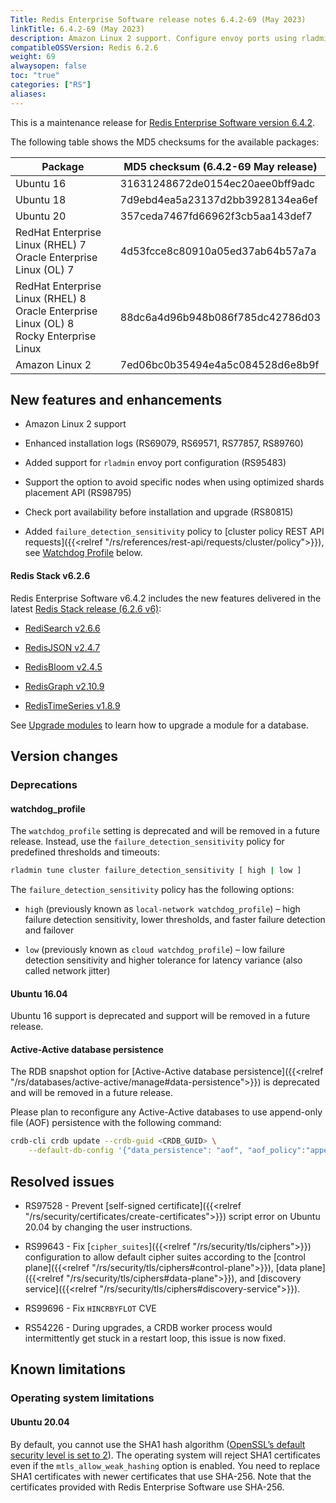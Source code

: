 ```yaml
---
Title: Redis Enterprise Software release notes 6.4.2-69 (May 2023)
linkTitle: 6.4.2-69 (May 2023)
description: Amazon Linux 2 support. Configure envoy ports using rladmin. Added option to avoid specific nodes when using the optimized shards placement API. Added failure_detection_sensitivity to replace watchdog_profile.
compatibleOSSVersion: Redis 6.2.6
weight: 69
alwaysopen: false
toc: "true"
categories: ["RS"]
aliases: 
---
```


This is a maintenance release for ​[​Redis Enterprise Software version 6.4.2](https://redis.com/redis-enterprise-software/download-center/software/).

The following table shows the MD5 checksums for the available packages:

| Package | MD5 checksum (6.4.2-69 May release) |
|---------|---------------------------------------|
| Ubuntu 16 | 31631248672de0154ec20aee0bff9adc |
| Ubuntu 18 | 7d9ebd4ea5a23137d2bb3928134ea6ef |
| Ubuntu 20 | 357ceda7467fd66962f3cb5aa143def7 |
| RedHat Enterprise Linux (RHEL) 7<br/>Oracle Enterprise Linux (OL) 7 | 4d53fcce8c80910a05ed37ab64b57a7a |
| RedHat Enterprise Linux (RHEL) 8<br/>Oracle Enterprise Linux (OL) 8 <br/>Rocky Enterprise Linux | 88dc6a4d96b948b086f785dc42786d03 |
| Amazon Linux 2 | 7ed06bc0b35494e4a5c084528d6e8b9f |

## New features and enhancements

- Amazon Linux 2 support

- Enhanced installation logs (RS69079, RS69571, RS77857, RS89760)

- Added support for `rladmin` envoy port configuration (RS95483)

- Support the option to avoid specific nodes when using optimized shards placement API  (RS98795)

- Check port availability before installation and upgrade (RS80815)

- Added `failure_detection_sensitivity` policy to [cluster policy REST API requests]({{<relref "/rs/references/rest-api/requests/cluster/policy">}}), see [Watchdog Profile]({{<watchdog_profile>}}) below.

#### Redis Stack v6.2.6

Redis Enterprise Software v6.4.2 includes the new features delivered in the latest [Redis Stack release (6.2.6 v6)](https://redis.com/blog/introducing-redis-stack-6-2-6-and-7-0-6/):

- [RediSearch v2.6.6](https://docs.redis.com/latest/modules/redisearch)

- [RedisJSON v2.4.7](https://docs.redis.com/latest/modules/redisjson)

- [RedisBloom v2.4.5](https://docs.redis.com/latest/modules/redisbloom)

- [RedisGraph v2.10.9](https://docs.redis.com/latest/modules/redisgraph)

- [RedisTimeSeries v1.8.9](https://docs.redis.com/latest/modules/redistimeseries)

See [Upgrade modules](https://docs.redis.com/latest/modules/install/upgrade-module/) to learn how to upgrade a module for a database.

## Version changes

### Deprecations

#### watchdog_profile

The `watchdog_profile` setting is deprecated and will be removed in a future release. Instead, use the `failure_detection_sensitivity` policy for predefined thresholds and timeouts:

```sh
rladmin tune cluster failure_detection_sensitivity [ high | low ]
```

The `failure_detection_sensitivity` policy has the following options:

- `high` (previously known as `local-network watchdog_profile`) – high failure detection sensitivity, lower thresholds, and faster failure detection and failover

- `low` (previously known as `cloud watchdog_profile`) – low failure detection sensitivity and higher tolerance for latency variance (also called network jitter)

#### Ubuntu 16.04

Ubuntu 16 support is deprecated and support will be removed in a future release.

#### Active-Active database persistence

The RDB snapshot option for [Active-Active database persistence]({{<relref "/rs/databases/active-active/manage#data-persistence">}}) is deprecated and will be removed in a future release.

Please plan to reconfigure any Active-Active databases to use append-only file (AOF) persistence with the following command:

```sh
crdb-cli crdb update --crdb-guid <CRDB_GUID> \
    --default-db-config '{"data_persistence": "aof", "aof_policy":"appendfsync-every-sec"}'
```

## Resolved issues

- RS97528 - Prevent [self-signed certificate]({{<relref "/rs/security/certificates/create-certificates">}}) script error on Ubuntu 20.04 by changing the user instructions.

- RS99643 - Fix [`cipher_suites`]({{<relref "/rs/security/tls/ciphers">}}) configuration to allow default cipher suites according to the [control plane]({{<relref "/rs/security/tls/ciphers#control-plane">}}), [data plane]({{<relref "/rs/security/tls/ciphers#data-plane">}}), and [discovery service]({{<relref "/rs/security/tls/ciphers#discovery-service">}}).

- RS99696 - Fix `HINCRBYFLOT` CVE

- RS54226 - During upgrades, a CRDB worker process would intermittently get stuck in a restart loop, this issue is now fixed. 

## Known limitations

### Operating system limitations

#### Ubuntu 20.04

By default, you cannot use the SHA1 hash algorithm ([OpenSSL’s default security level is set to 2](https://manpages.ubuntu.com/manpages/focal/man3/SSL_CTX_set_security_level.3ssl.html#notes)). The operating system will reject SHA1 certificates even if the `mtls_allow_weak_hashing` option is enabled. You need to replace SHA1 certificates with newer certificates that use SHA-256. Note that the certificates provided with Redis Enterprise Software use SHA-256.
